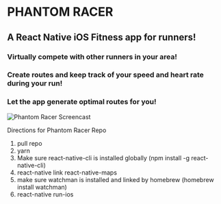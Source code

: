 # PHANTOM RACER
## A React Native iOS Fitness app for runners!
### Virtually compete with other runners in your area!
### Create routes and keep track of your speed and heart rate during your run!
### Let the app generate optimal routes for you!


![Phantom Racer Screencast](https://user-images.githubusercontent.com/20195591/28852068-21ac860a-76ec-11e7-8c4b-92a29c3f0f5d.gif)





Directions for Phantom Racer Repo

1. pull repo 
2. yarn
3. Make sure react-native-cli is installed globally (npm install -g react-native-cli)
4. react-native link react-native-maps
5. make sure watchman is installed and linked by homebrew (homebrew install watchman)
6. react-native run-ios
